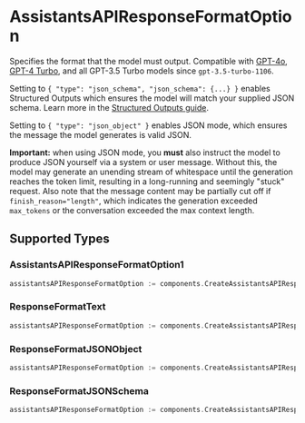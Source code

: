 # AssistantsAPIResponseFormatOption

Specifies the format that the model must output. Compatible with [GPT-4o](/docs/models#gpt-4o), [GPT-4 Turbo](/docs/models#gpt-4-turbo-and-gpt-4), and all GPT-3.5 Turbo models since `gpt-3.5-turbo-1106`.

Setting to `{ "type": "json_schema", "json_schema": {...} }` enables Structured Outputs which ensures the model will match your supplied JSON schema. Learn more in the [Structured Outputs guide](/docs/guides/structured-outputs).

Setting to `{ "type": "json_object" }` enables JSON mode, which ensures the message the model generates is valid JSON.

**Important:** when using JSON mode, you **must** also instruct the model to produce JSON yourself via a system or user message. Without this, the model may generate an unending stream of whitespace until the generation reaches the token limit, resulting in a long-running and seemingly "stuck" request. Also note that the message content may be partially cut off if `finish_reason="length"`, which indicates the generation exceeded `max_tokens` or the conversation exceeded the max context length.



## Supported Types

### AssistantsAPIResponseFormatOption1

```go
assistantsAPIResponseFormatOption := components.CreateAssistantsAPIResponseFormatOptionAssistantsAPIResponseFormatOption1(components.AssistantsAPIResponseFormatOption1{/* values here */})
```

### ResponseFormatText

```go
assistantsAPIResponseFormatOption := components.CreateAssistantsAPIResponseFormatOptionResponseFormatText(components.ResponseFormatText{/* values here */})
```

### ResponseFormatJSONObject

```go
assistantsAPIResponseFormatOption := components.CreateAssistantsAPIResponseFormatOptionResponseFormatJSONObject(components.ResponseFormatJSONObject{/* values here */})
```

### ResponseFormatJSONSchema

```go
assistantsAPIResponseFormatOption := components.CreateAssistantsAPIResponseFormatOptionResponseFormatJSONSchema(components.ResponseFormatJSONSchema{/* values here */})
```

